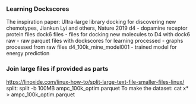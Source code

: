 ### Learning Dockscores
The inspiration paper: Ultra-large library docking for discovering new chemotypes, Jiankun Lyi and others, Nature 2019
d4 - dopamine receptor protein files
   dock6 files - files for docking new molecules to D4 with dock6
   raw         - raw parquet files with dockscores for learning
   processed   - graphs processed from raw files
   d4_100k_mine_model001 - trained model for energy prediction

### Join large files if provided as parts
https://linoxide.com/linux-how-to/split-large-text-file-smaller-files-linux/
split: split -b 100MB ampc_100k_optim.parquet
To make the dataset:
cat x* > ampc_100k_optim.parquet
